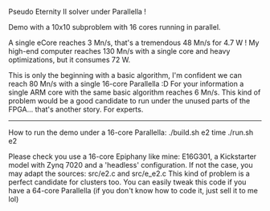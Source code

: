 Pseudo Eternity II solver under Parallella !

Demo with a 10x10 subproblem with 16 cores running in parallel.

A single eCore reaches 3 Mn/s, that's a tremendous 48 Mn/s for 4.7 W !
My high-end computer reaches 130 Mn/s with a single core and heavy optimizations, but it consumes 72 W.

This is only the beginning with a basic algorithm, I'm confident we can reach 80 Mn/s with a single 16-core Parallella :D
For your information a single ARM core with the same basic algorithm reaches 6 Mn/s.
This kind of problem would be a good candidate to run under the unused parts of the FPGA... that's another story. For experts.

***

How to run the demo under a 16-core Parallella:
./build.sh e2
time ./run.sh e2

Please check you use a 16-core Epiphany like mine: E16G301, a Kickstarter model with Zynq 7020 and a 'headless' configuration.
If not the case, you may adapt the sources: src/e2.c and src/e_e2.c
This kind of problem is a perfect candidate for clusters too.
You can easily tweak this code if you have a 64-core Parallella (if you don't know how to code it, just sell it to me lol)

